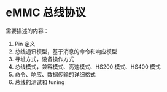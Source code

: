# eMMC 总线协议


需要描述的内容：

1. Pin 定义
2. 总线通讯模型，基于消息的命令和响应模型
3. 寻址方式，设备操作方式
4. 总线模式，兼容模式、高速模式、HS200 模式、HS400 模式
5. 命令、响应、数据传输的详细格式
6. 总线的测试和 tuning



